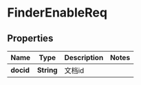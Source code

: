 # FinderEnableReq

## Properties
Name | Type | Description | Notes
------------ | ------------- | ------------- | -------------
**docid** | **String** | 文档id | 
